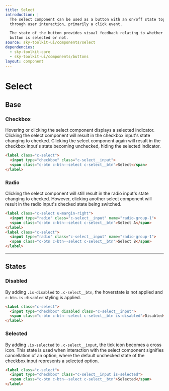 ```yaml
---
title: Select
introduction: |
  The select component can be used as a button with an on/off state toggled
  through user interaction, primarily a click event.

  The state of the button provides visual feedback relating to whether the
  button is selected or not.
source: sky-toolkit-ui/components/select
dependencies:
  - sky-toolkit-core
  - sky-toolkit-ui/components/buttons
layout: component
---
```


# Select

## Base

### Checkbox

Hovering or clicking the select component displays a selected indicator. 
Clicking the select component will result in the checkbox input's state changing
to checked. Clicking the select component again will result in the checkbox
input's state becoming unchecked, hiding the selected indicator.

```html
<label class="c-select">
  <input type="checkbox" class="c-select__input">
  <span class="c-btn c-btn--select c-select__btn">Select</span>
</label>
```

### Radio

Clicking the select component will still result in the radio input's state 
changing to checked. However, clicking another select component will result in
the radio input's checked state being switched.

```html
<label class="c-select u-margin-right">
  <input type="radio" class="c-select__input" name="radio-group-1">
  <span class="c-btn c-btn--select c-select__btn">Select A</span>
</label>
<label class="c-select">
  <input type="radio" class="c-select__input" name="radio-group-1">
  <span class="c-btn c-btn--select c-select__btn">Select B</span>
</label>
```

---

## States

### Disabled

By adding `.is-disabled` to `.c-select__btn`, the hoverstate is not applied and `c-btn.is-disabled` styling is applied.

```html
<label class="c-select">
  <input type="checkbox" disabled class="c-select__input">
  <span class="c-btn c-btn--select c-select__btn is-disabled">Disabled</span>
</label>
```

### Selected

By adding `.is-selected` to `.c-select__input`, the tick icon becomes a cross icon.
This state is used when interaction with the select component signifies
cancellation of an option, where the default unchecked state of the checkbox
input represents a selected option.

```html
<label class="c-select">
  <input type="checkbox" class="c-select__input is-selected">
  <span class="c-btn c-btn--select c-select__btn">Selected</span>
</label>
```
